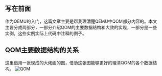 ## 写在前面
作为QEMU的入门，这篇文章主要是帮我理清楚QEMU中QOM部分内容的。本文主要分成两部分，一部分介绍QOM的主要数据结构和大致的实现，一部分是一些实例，这些实例实际上代码中注释的例子。
## QOM主要数据结构的关系
这里借用一张现成的大佬画的图，借助这张图能够更好的理清QOM的各个数据结构。
![QOM](QEMU/qom.png)